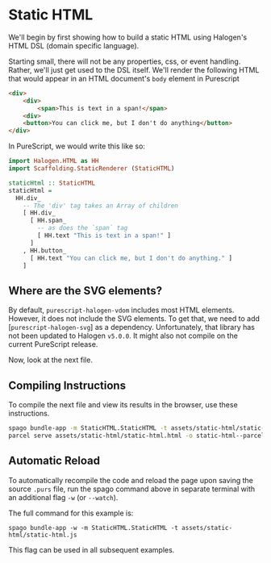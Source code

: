 # Static HTML

We'll begin by first showing how to build a static HTML using Halogen's HTML DSL (domain specific language).

Starting small, there will not be any properties, css, or event handling. Rather, we'll just get used to the DSL itself. We'll render the following HTML that would appear in an HTML document's `body` element in Purescript
```html
<div>
    <div>
        <span>This is text in a span!</span>
    <div>
    <button>You can click me, but I don't do anything</button>
</div>
```

In PureScript, we would write this like so:
```purescript
import Halogen.HTML as HH
import Scaffolding.StaticRenderer (StaticHTML)

staticHtml :: StaticHTML
staticHtml =
  HH.div_
    -- The 'div' tag takes an Array of children
    [ HH.div_
      [ HH.span_
        -- as does the `span` tag
        [ HH.text "This is text in a span!" ]
      ]
    , HH.button_
      [ HH.text "You can click me, but I don't do anything." ]
    ]

```

## Where are the SVG elements?

By default, `purescript-halogen-vdom` includes most HTML elements. However, it does not include the SVG elements. To get that, we need to add [`purescript-halogen-svg`] as a dependency. Unfortunately, that library has not been updated to Halogen `v5.0.0`. It might also not compile on the current PureScript release.

Now, look at the next file.

## Compiling Instructions

To compile the next file and view its results in the browser, use these instructions.

```bash
spago bundle-app -m StaticHTML.StaticHTML -t assets/static-html/static-html.js
parcel serve assets/static-html/static-html.html -o static-html--parcelified.html --open
```

## Automatic Reload

To automatically recompile the code and reload the page upon saving the source `.purs` file, run the spago command above in separate terminal with an additional flag `-w` (or `--watch`).

The full command for this example is:
```
spago bundle-app -w -m StaticHTML.StaticHTML -t assets/static-html/static-html.js
```
This flag can be used in all subsequent examples.